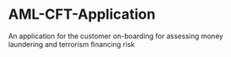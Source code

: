 # AML-CFT-Application
An application for the customer on-boarding for assessing money laundering and terrorism financing risk
